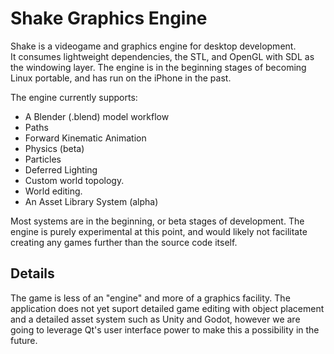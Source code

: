 # Shake Graphics Engine
Shake is a videogame and graphics engine for desktop development.  
It consumes lightweight dependencies, the STL, and OpenGL with SDL as the windowing layer.
The engine is in the beginning stages of becoming Linux portable, and has run on the iPhone in the past.

The engine currently supports:
* A Blender (.blend) model workflow
* Paths
* Forward Kinematic Animation
* Physics (beta)
* Particles
* Deferred Lighting
* Custom world topology.
* World editing.
* An Asset Library System (alpha)

Most systems are in the beginning, or beta stages of development.  The engine is purely experimental at this point, 
and would likely not facilitate creating any games further than the source code itself.

## Details
The game is less of an "engine" and more of a graphics facility.  The application does not
yet suport detailed game editing with object placement and a detailed asset system such as Unity and Godot, however
we are going to leverage Qt's user interface power to make this a possibility in the future.




